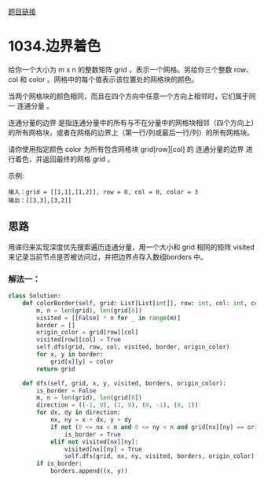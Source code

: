 [题目链接](https://leetcode-cn.com/problems/coloring-a-border/)
# 1034.边界着色
给你一个大小为 m x n 的整数矩阵 grid ，表示一个网格。另给你三个整数 row、col 和 color 。网格中的每个值表示该位置处的网格块的颜色。

当两个网格块的颜色相同，而且在四个方向中任意一个方向上相邻时，它们属于同一 连通分量 。

连通分量的边界 是指连通分量中的所有与不在分量中的网格块相邻（四个方向上）的所有网格块，或者在网格的边界上（第一行/列或最后一行/列）的所有网格块。

请你使用指定颜色 color 为所有包含网格块 grid[row][col] 的 连通分量的边界 进行着色，并返回最终的网格 grid 。

示例:
```
输入：grid = [[1,1],[1,2]], row = 0, col = 0, color = 3
输出：[[3,3],[3,2]]
```


## 思路
用递归来实现深度优先搜索遍历连通分量，用一个大小和 grid 相同的矩阵 visited来记录当前节点是否被访问过，并把边界点存入数组borders 中。

### 解法一：

```python
class Solution:
    def colorBorder(self, grid: List[List[int]], row: int, col: int, color: int) -> List[List[int]]:
        m, n = len(grid), len(grid[0])
        visited = [[False] * n for _ in range(m)]
        border = []
        origin_color = grid[row][col]
        visited[row][col] = True
        self.dfs(grid, row, col, visited, border, origin_color)
        for x, y in border:
            grid[x][y] = color
        return grid

    def dfs(self, grid, x, y, visited, borders, origin_color):
        is_border = False
        m, n = len(grid), len(grid[0])
        direction = ((-1, 0), (1, 0), (0, -1), (0, 1))
        for dx, dy in direction:
            nx, ny = x + dx, y + dy
            if not (0 <= nx < m and 0 <= ny < n and grid[nx][ny] == origin_color):
                is_border = True
            elif not visited[nx][ny]:
                visited[nx][ny] = True
                self.dfs(grid, nx, ny, visited, borders, origin_color)
        if is_border:
            borders.append((x, y))
```


